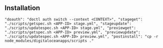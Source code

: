 ## Installation

``
"doauth": "doctl auth switch --context <CONTEXT>",
"stageget": "./scripts/getspec.sh <APP-ID> stage.yml",
"stageupdate": "./scripts/updatespec.sh <APP-ID> stage.yml",
"previewget": "./scripts/getspec.sh <APP-ID> preview.yml",
"previewupdate": "./scripts/updatespec.sh <APP-ID> preview.yml",
"postinstall": "cp -r node_modules/digitaloceanapps/scripts ."
``
